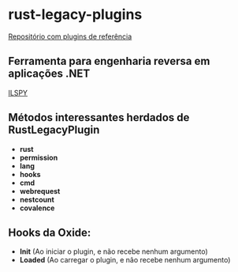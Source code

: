 # rust-legacy-plugins

[Repositório com plugins de referência](https://github.com/KichDM/RustLegacyPlugins)
## Ferramenta para engenharia reversa em aplicações .NET

[ILSPY](https://github.com/icsharpcode/ILSpy)

## Métodos interessantes herdados de RustLegacyPlugin

- **rust**
- **permission**
- **lang**
- **hooks**
- **cmd**
- **webrequest**
- **nestcount**
- **covalence**

## Hooks da Oxide:

- **Init** (Ao iniciar o plugin, e não recebe nenhum argumento)
- **Loaded** (Ao carregar o plugin, e não recebe nenhum argumento)
